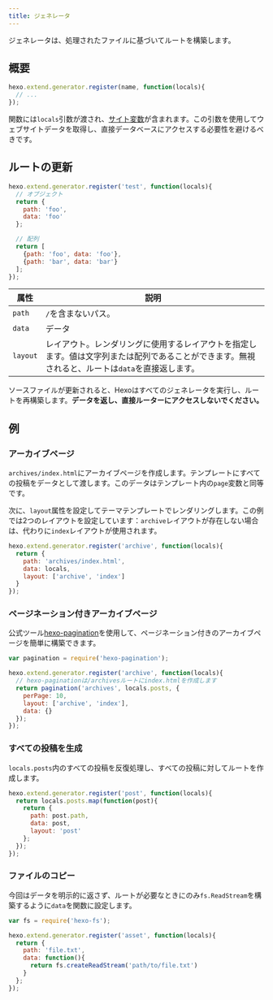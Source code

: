 ```yaml
---
title: ジェネレータ
---
```

ジェネレータは、処理されたファイルに基づいてルートを構築します。

## 概要

``` js
hexo.extend.generator.register(name, function(locals){
  // ...
});
```

関数には`locals`引数が渡され、[サイト変数](../docs/variables.html#Site-Variables)が含まれます。この引数を使用してウェブサイトデータを取得し、直接データベースにアクセスする必要性を避けるべきです。

## ルートの更新

``` js
hexo.extend.generator.register('test', function(locals){
  // オブジェクト
  return {
    path: 'foo',
    data: 'foo'
  };

  // 配列
  return [
    {path: 'foo', data: 'foo'},
    {path: 'bar', data: 'bar'}
  ];
});
```

属性 | 説明
--- | ---
`path` | `/`を含まないパス。
`data` | データ
`layout` | レイアウト。レンダリングに使用するレイアウトを指定します。値は文字列または配列であることができます。無視されると、ルートは`data`を直接返します。

ソースファイルが更新されると、Hexoはすべてのジェネレータを実行し、ルートを再構築します。**データを返し、直接ルーターにアクセスしないでください。**

## 例

### アーカイブページ

`archives/index.html`にアーカイブページを作成します。テンプレートにすべての投稿をデータとして渡します。このデータはテンプレート内の`page`変数と同等です。

次に、`layout`属性を設定してテーマテンプレートでレンダリングします。この例では2つのレイアウトを設定しています：`archive`レイアウトが存在しない場合は、代わりに`index`レイアウトが使用されます。

```js
hexo.extend.generator.register('archive', function(locals){
  return {
    path: 'archives/index.html',
    data: locals,
    layout: ['archive', 'index']
  }
});
```

### ページネーション付きアーカイブページ

公式ツール[hexo-pagination]を使用して、ページネーション付きのアーカイブページを簡単に構築できます。

``` js
var pagination = require('hexo-pagination');

hexo.extend.generator.register('archive', function(locals){
  // hexo-paginationは/archivesルートにindex.htmlを作成します
  return pagination('archives', locals.posts, {
    perPage: 10,
    layout: ['archive', 'index'],
    data: {}
  });
});
```

### すべての投稿を生成

`locals.posts`内のすべての投稿を反復処理し、すべての投稿に対してルートを作成します。

``` js
hexo.extend.generator.register('post', function(locals){
  return locals.posts.map(function(post){
    return {
      path: post.path,
      data: post,
      layout: 'post'
    };
  });
});
```

### ファイルのコピー

今回はデータを明示的に返さず、ルートが必要なときにのみ`fs.ReadStream`を構築するように`data`を関数に設定します。

``` js
var fs = require('hexo-fs');

hexo.extend.generator.register('asset', function(locals){
  return {
    path: 'file.txt',
    data: function(){
      return fs.createReadStream('path/to/file.txt')
    }
  };
});
```

[hexo-pagination]: https://github.com/hexojs/hexo-pagination
